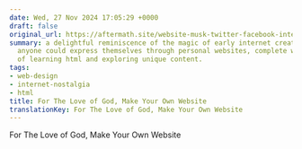 ```yaml
---
date: Wed, 27 Nov 2024 17:05:29 +0000
draft: false
original_url: https://aftermath.site/website-musk-twitter-facebook-internet
summary: a delightful reminiscence of the magic of early internet creativity, where
  anyone could express themselves through personal websites, complete with the thrill
  of learning html and exploring unique content.
tags:
- web-design
- internet-nostalgia
- html
title: For The Love of God, Make Your Own Website
translationKey: For The Love of God, Make Your Own Website
---
```


For The Love of God, Make Your Own Website